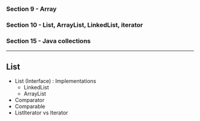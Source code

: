 ### Section 9 - Array
### Section 10 - List, ArrayList, LinkedList, iterator
### Section 15 - Java collections

---

## List
- List (Interface) : Implementations 
  - LinkedList
  - ArrayList
- Comparator
- Comparable
- ListIterator vs Iterator